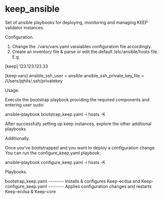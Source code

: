 # keep_ansible
Set of ansible playbooks for deploying, monitoring and managing KEEP validator instances.

Configuration.

1) Change the ./vars/vars.yaml varaiables configuration file accordingly.
2) Create an inventory file & parse or edit the default /etc/ansible/hosts file. E.g.

[keep]
123.123.123.33

[keep:vars]
ansible_ssh_user = ansible
ansible_ssh_private_key_file = /Users/jqhils/.ssh/privatekey

Usage.

Execute the bootstrap playbook providing the required components and entering user sudo:

ansible-playbook bootstrap_keep.yaml -i hosts -K

After successfully setting up keep instances, explore the other additional playbooks

Additionally.

Once you've bootstrapped and you want to deploy a configuration change. You can run the configure_keep.yaml playbook:

ansible-playbook configure_keep.yaml -i hosts -K

Playbooks.

bootstrap_keep.yaml	-------- Installs & configures Keep-ecdsa and Keep-
configure_keep.yaml	-------- Applies configuration changes and restarts Keep-ecdsa & Keep-core
